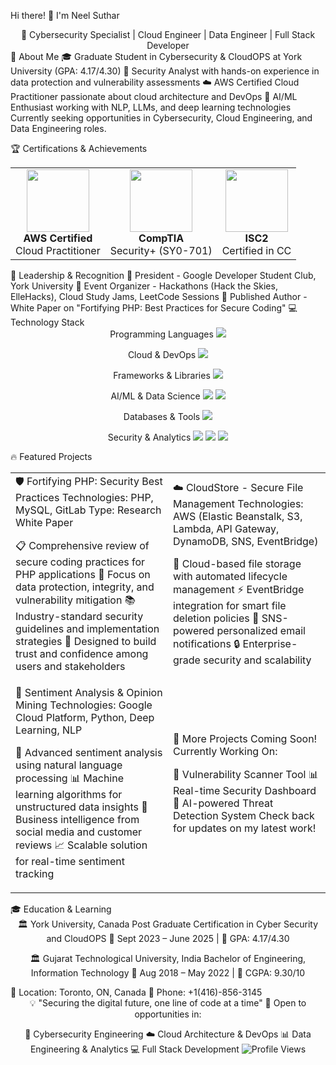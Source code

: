 Hi there! 👋 I'm Neel Suthar
<div align="center">
🚀 Cybersecurity Specialist | Cloud Engineer | Data Engineer | Full Stack Developer </div>
🎯 About Me
🎓 Graduate Student in Cybersecurity & CloudOPS at York University (GPA: 4.17/4.30)
🔐 Security Analyst with hands-on experience in data protection and vulnerability assessments
☁️ AWS Certified Cloud Practitioner passionate about cloud architecture and DevOps
🤖 AI/ML Enthusiast working with NLP, LLMs, and deep learning technologies Currently seeking opportunities in Cybersecurity, Cloud Engineering, and Data Engineering roles.

🏆 Certifications & Achievements
<table align="center"> <tr> <td align="center"> <img src="https://images.credly.com/size/110x110/images/00634f82-b07f-4bbd-a6bb-53de397fc3a6/image.png" width="100" height="100"> <br><strong>AWS Certified</strong><br>Cloud Practitioner </td> <td align="center"> <img src="https://images.credly.com/size/680x680/images/80d8a06a-c384-42bf-ad36-db81bce5adce/blob" width="100" height="100"> <br><strong>CompTIA</strong><br>Security+ (SY0-701) </td> <td align="center"> <img src="https://images.credly.com/size/110x110/images/9180921d-4a13-429e-9357-6f9706a554f0/image.png" width="100" height="100"> <br><strong>ISC2</strong><br>Certified in CC </td> </tr> </table>
🌟 Leadership & Recognition
🎯 President - Google Developer Student Club, York University
🏅 Event Organizer - Hackathons (Hack the Skies, ElleHacks), Cloud Study Jams, LeetCode Sessions
📝 Published Author - White Paper on "Fortifying PHP: Best Practices for Secure Coding"
💻 Technology Stack
<div align="center">
Programming Languages
<img src="https://skillicons.dev/icons?i=python,java,javascript,c" />

Cloud & DevOps
<img src="https://skillicons.dev/icons?i=aws,docker,kubernetes,terraform" />

Frameworks & Libraries
<img src="https://skillicons.dev/icons?i=spring,react,nodejs,flask" />

AI/ML & Data Science
<img src="https://skillicons.dev/icons?i=tensorflow,pytorch,sklearn" /> <img src="https://img.shields.io/badge/Keras-D00000?style=for-the-badge&logo=Keras&logoColor=white" />

Databases & Tools
<img src="https://skillicons.dev/icons?i=mongodb,mysql,postgresql,git" />

Security & Analytics
<img src="https://img.shields.io/badge/Splunk-000000?style=for-the-badge&logo=splunk&logoColor=white" /> <img src="https://img.shields.io/badge/PowerBI-F2C811?style=for-the-badge&logo=powerbi&logoColor=black" /> <img src="https://img.shields.io/badge/Snowflake-29B5E8?style=for-the-badge&logo=snowflake&logoColor=white" /> </div>
🔥 Featured Projects
<div align="center"> <table> <tr> <td width="50%">
🛡️ Fortifying PHP: Security Best Practices
Technologies: PHP, MySQL, GitLab
Type: Research White Paper

📋 Comprehensive review of secure coding practices for PHP applications
🔐 Focus on data protection, integrity, and vulnerability mitigation
📚 Industry-standard security guidelines and implementation strategies
🎯 Designed to build trust and confidence among users and stakeholders
</td> <td width="50%">
☁️ CloudStore - Secure File Management
Technologies: AWS (Elastic Beanstalk, S3, Lambda, API Gateway, DynamoDB, SNS, EventBridge)

📁 Cloud-based file storage with automated lifecycle management
⚡ EventBridge integration for smart file deletion policies
📧 SNS-powered personalized email notifications
🔒 Enterprise-grade security and scalability
</td> </tr> <tr> <td width="50%">
🤖 Sentiment Analysis & Opinion Mining
Technologies: Google Cloud Platform, Python, Deep Learning, NLP

🧠 Advanced sentiment analysis using natural language processing
📊 Machine learning algorithms for unstructured data insights
💼 Business intelligence from social media and customer reviews
📈 Scalable solution for real-time sentiment tracking
</td> <td width="50%">
🚀 More Projects Coming Soon!
Currently Working On:

🔐 Vulnerability Scanner Tool
📊 Real-time Security Dashboard
🤖 AI-powered Threat Detection System
Check back for updates on my latest work!

</td> </tr> </table> </div>
🎓 Education & Learning
<div align="center">
🏛️ York University, Canada
Post Graduate Certification in Cyber Security and CloudOPS
📅 Sept 2023 – June 2025 | 🎯 GPA: 4.17/4.30

🏛️ Gujarat Technological University, India
Bachelor of Engineering, Information Technology
📅 Aug 2018 – May 2022 | 🎯 CGPA: 9.30/10

</div>
📍 Location: Toronto, ON, Canada
📱 Phone: +1(416)-856-3145
</div>
<div align="center">
💡 "Securing the digital future, one line of code at a time"
🚀 Open to opportunities in:

🔐 Cybersecurity Engineering
☁️ Cloud Architecture & DevOps
📊 Data Engineering & Analytics
💻 Full Stack Development
<img src="https://komarev.com/ghpvc/?username=Neel1901dev&style=for-the-badge&color=brightgreen" alt="Profile Views"/>
</div>
